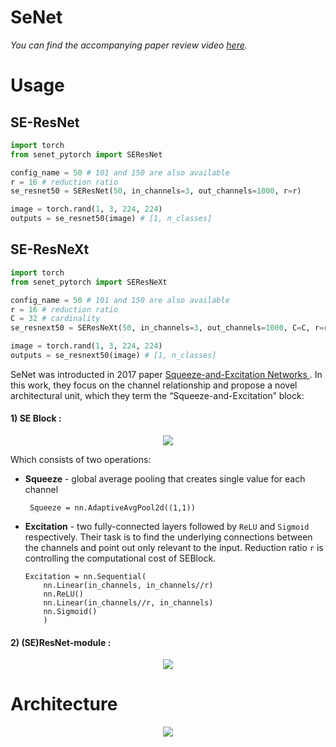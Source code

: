 # SeNet
*You can find the accompanying paper review video [here](https://www.youtube.com/watch?v=ySg2z8-fZRA&t=357s).*

# Usage
## SE-ResNet
```python
import torch
from senet_pytorch import SEResNet

config_name = 50 # 101 and 150 are also available
r = 16 # reduction ratio
se_resnet50 = SEResNet(50, in_channels=3, out_channels=1000, r=r)

image = torch.rand(1, 3, 224, 224)
outputs = se_resnet50(image) # [1, n_classes]
```
## SE-ResNeXt
```python
import torch
from senet_pytorch import SEResNeXt

config_name = 50 # 101 and 150 are also available
r = 16 # reduction ratio
C = 32 # cardinality
se_resnext50 = SEResNeXt(50, in_channels=3, out_channels=1000, C=C, r=r)

image = torch.rand(1, 3, 224, 224)
outputs = se_resnext50(image) # [1, n_classes]
```
SeNet was introducted in 2017 paper [Squeeze-and-Excitation Networks
](https://arxiv.org/pdf/1709.01507.pdf). In this work, they focus on the channel
relationship and propose a novel architectural unit, which they term the “Squeeze-and-Excitation” block:
#### 1) __SE Block__ :

<p align="center">
<img 
  src="https://github.com/maciejbalawejder/DeepLearning-collection/blob/main/ConvNets/SeNet/Squeeze-and-Excitation.png"
>
</p>

Which consists of two operations:
-  __Squeeze__ - global average pooling that creates single value for each channel

        Squeeze = nn.AdaptiveAvgPool2d((1,1))
    
- __Excitation__ - two fully-connected layers followed by `ReLU` and `Sigmoid` respectively. Their task is to find the underlying connections between the channels and point out only relevant to the input. Reduction ratio `r` is controlling the computational cost of SEBlock. 
     
      Excitation = nn.Sequential(
          nn.Linear(in_channels, in_channels//r)
          nn.ReLU()
          nn.Linear(in_channels//r, in_channels)
          nn.Sigmoid()
          )
         
      
#### 2) __(SE)ResNet-module__ :
<p align="center">
<img 
  src="https://github.com/maciejbalawejder/DeepLearning-collection/blob/main/ConvNets/SeNet/residual-block.png"
>
</p>
      
      
# Architecture

<p align="center">
<img 
  src="https://github.com/maciejbalawejder/DeepLearning-collection/blob/main/ConvNets/MobileNet/architecture.png"
>
</p>



